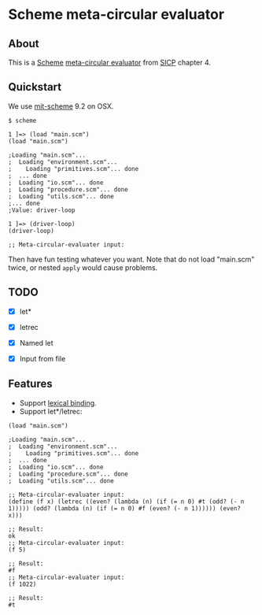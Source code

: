 Scheme meta-circular evaluator
===========


About
------

This is a [Scheme](http://www.schemers.org/) [meta-circular evaluator](https://en.wikipedia.org/wiki/Meta-circular_evaluator) from [SICP](https://mitpress.mit.edu/sicp/) chapter 4.


Quickstart
-----

We use [mit-scheme](https://www.gnu.org/software/mit-scheme/) 9.2 on OSX. 

```
$ scheme

1 ]=> (load "main.scm")
(load "main.scm")

;Loading "main.scm"...
;  Loading "environment.scm"...
;    Loading "primitives.scm"... done
;  ... done
;  Loading "io.scm"... done
;  Loading "procedure.scm"... done
;  Loading "utils.scm"... done
;... done
;Value: driver-loop

1 ]=> (driver-loop)
(driver-loop)

;; Meta-circular-evaluater input:

```
Then have fun testing whatever you want. Note that do not load "main.scm" twice, or nested `apply` would cause problems.


TODO
-----

- [x] let*
- [x] letrec
- [x] Named let
- [x] Input from file


Features
-----

- Support [lexical binding](http://www.gnu.org/software/mit-scheme/documentation/mit-scheme-ref/Lexical-Binding.html).
- Support let*/letrec:
```
(load "main.scm")

;Loading "main.scm"...
;  Loading "environment.scm"...
;    Loading "primitives.scm"... done
;  ... done
;  Loading "io.scm"... done
;  Loading "procedure.scm"... done
;  Loading "utils.scm"... done

;; Meta-circular-evaluater input:
(define (f x) (letrec ((even? (lambda (n) (if (= n 0) #t (odd? (- n 1))))) (odd? (lambda (n) (if (= n 0) #f (even? (- n 1)))))) (even? x)))

;; Result:
ok
;; Meta-circular-evaluater input:
(f 5)

;; Result:
#f
;; Meta-circular-evaluater input:
(f 1022)

;; Result:
#t
```
